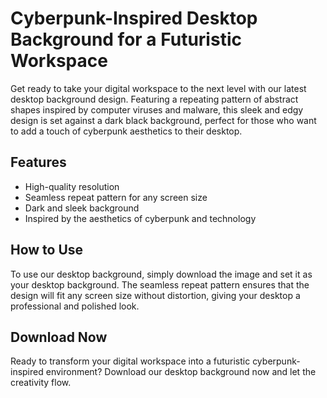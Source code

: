 <!--font:Poppins-->

# Cyberpunk-Inspired Desktop Background for a Futuristic Workspace

Get ready to take your digital workspace to the next level with our latest desktop background design. Featuring a repeating pattern of abstract shapes inspired by computer viruses and malware, this sleek and edgy design is set against a dark black background, perfect for those who want to add a touch of cyberpunk aesthetics to their desktop.

## Features

- High-quality resolution
- Seamless repeat pattern for any screen size
- Dark and sleek background
- Inspired by the aesthetics of cyberpunk and technology

## How to Use

To use our desktop background, simply download the image and set it as your desktop background. The seamless repeat pattern ensures that the design will fit any screen size without distortion, giving your desktop a professional and polished look.

## Download Now

Ready to transform your digital workspace into a futuristic cyberpunk-inspired environment? Download our desktop background now and let the creativity flow.

<!--

Write me markdown content of website with wallpaper:

"A wallpaper with a repeating pattern of abstract shapes inspired by computer viruses and malware, set against a black background."

The header of the page should not be copy of the text but rather a real content of the website which is using this wallpaper.


---


# Malware-inspired Wallpaper

Add a touch of edgy tech to your desktop with our malware-inspired wallpaper. Featuring repeating abstract shapes inspired by computer viruses and malware, set against a sleek black background, this wallpaper is perfect for those who want to add a touch of cyberpunk to their digital space.

## Features

- High-quality resolution
- Repeat pattern for seamless application
- Inspired by computer viruses and malware
- Sleek black background

## How to Use

To use our wallpaper, simply download the image and set it as your desktop background. The repeat pattern ensures that the wallpaper will fit any screen size without distortion, giving your desktop a professional and polished look.

## Download Now

Ready to give your desktop a tech-inspired makeover? Download our malware-inspired wallpaper now and add some edge to your digital space.


---


Heading should not include word "wallpaper". The website should not be about the wallpaper itself, wallpaper is just a related background, rewrite whole content.


---


# Cyberpunk-Inspired Desktop Background

Transform your desktop into a futuristic, cyberpunk-inspired space with our latest background design. Featuring a repeating pattern of abstract shapes inspired by computer viruses and malware, set against a sleek black background, this design is perfect for anyone who wants to add an edgy touch to their digital workspace.

## Features

- High-quality resolution
- Seamless repeat pattern for any screen size
- Dark and sleek background
- Inspired by the aesthetics of cyberpunk and technology

## How to Use

To use our desktop background, simply download the image and set it as your desktop background. The seamless repeat pattern ensures that the design will fit any screen size without distortion, giving your desktop a professional and polished look.

## Download Now

Ready to give your desktop a futuristic makeover? Download our cyberpunk-inspired desktop background now and take your digital workspace to the next level.


---


Heading is too long, rewrite whole content.


---


# Futuristic Desktop Background with Cyberpunk Aesthetics

Elevate your digital workspace with our latest desktop background design, featuring a repeating pattern of abstract shapes inspired by computer viruses and malware. This sleek and edgy design is set against a dark black background, perfect for those who want to add a touch of cyberpunk aesthetics to their desktop.

## Features

- High-quality resolution
- Seamless repeat pattern for any screen size
- Dark and sleek background
- Inspired by the aesthetics of cyberpunk and technology

## How to Use

To use our desktop background, simply download the image and set it as your desktop background. The seamless repeat pattern ensures that the design will fit any screen size without distortion, giving your desktop a professional and polished look.

## Download Now

Ready to transform your digital workspace into a futuristic cyberpunk-inspired environment? Download our desktop background now and take your productivity to the next level.


---


Heading is too long, rewrite whole content.


---


# Cyberpunk-Inspired Desktop Background for a Futuristic Workspace

Get ready to take your digital workspace to the next level with our latest desktop background design. Featuring a repeating pattern of abstract shapes inspired by computer viruses and malware, this sleek and edgy design is set against a dark black background, perfect for those who want to add a touch of cyberpunk aesthetics to their desktop.

## Features

- High-quality resolution
- Seamless repeat pattern for any screen size
- Dark and sleek background
- Inspired by the aesthetics of cyberpunk and technology

## How to Use

To use our desktop background, simply download the image and set it as your desktop background. The seamless repeat pattern ensures that the design will fit any screen size without distortion, giving your desktop a professional and polished look.

## Download Now

Ready to transform your digital workspace into a futuristic cyberpunk-inspired environment? Download our desktop background now and let the creativity flow.


---


Write me a Google font which is best fitting for the website.

Pick from the list:
- IBM Plex Sans
- Inter
- Barlow Condensed
- Roboto
- Exo 2
- Lato
- Great Vibes
- Playfair Display
- Raleway
- Lobster
- Alegreya
- Open Sans
- Poppins
- Dancing Script
- Futura
- Orbitron
- Montserrat


Write just the font name nothing else.


---


Poppins

-->

